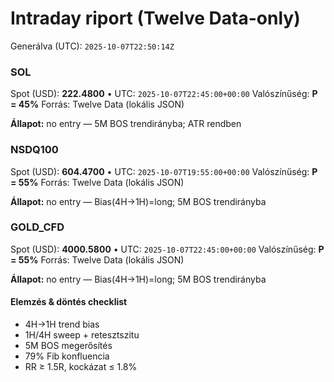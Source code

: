 # Intraday riport (Twelve Data-only)

Generálva (UTC): `2025-10-07T22:50:14Z`

### SOL

Spot (USD): **222.4800** • UTC: `2025-10-07T22:45:00+00:00`
Valószínűség: **P = 45%**
Forrás: Twelve Data (lokális JSON)

**Állapot:** no entry — 5M BOS trendirányba; ATR rendben

### NSDQ100

Spot (USD): **604.4700** • UTC: `2025-10-07T19:55:00+00:00`
Valószínűség: **P = 55%**
Forrás: Twelve Data (lokális JSON)

**Állapot:** no entry — Bias(4H→1H)=long; 5M BOS trendirányba

### GOLD_CFD

Spot (USD): **4000.5800** • UTC: `2025-10-07T22:45:00+00:00`
Valószínűség: **P = 55%**
Forrás: Twelve Data (lokális JSON)

**Állapot:** no entry — Bias(4H→1H)=long; 5M BOS trendirányba

#### Elemzés & döntés checklist
- 4H→1H trend bias
- 1H/4H sweep + retesztszitu
- 5M BOS megerősítés
- 79% Fib konfluencia
- RR ≥ 1.5R, kockázat ≤ 1.8%
